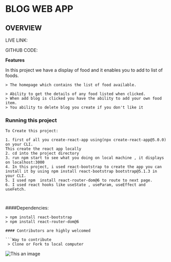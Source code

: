# BLOG WEB APP
## OVERVIEW
LIVE LINK:

GITHUB CODE:

**Features**

In this project we have a display of food and it enables you to add to list of foods.
```
> The homepage which contains the list of food available.

> Ability to get the details of any food listed when clicked.
> When add blog is clicked you have the ability to add your own food item.
> You ability to delete blog you create if you don't like it

```



### Running this project
```
To Create this project:

1. first of all you create-react-app using(npx create-react-app@5.0.0) on your CLI.
This create the react app locally
2. cd into the project directory
3. run npm start to see what you doing on local machine , it displays on localhost:3000
4. In this project, i used react-bootstrap to create the app you can install it by using npm install react-bootstrap bootstrap@5.1.3 in your CLI.
5. I used npm  install react-router-dom@6 to route to next page.
6. I used react hooks like useState , useParam, useEffect and useFetch.
 


```
####Dependencies:
```
> npm install react-bootstrap
> npm install react-router-dom@6 

#### Contributors are highly welcomed

```Way to contribute
 > Clone or Fork to local computer

 ```
 ![This an image](https://123goodmorningquotes.com/wp-content/uploads/2020/05/Thank-You-GIF-1.gif)
 